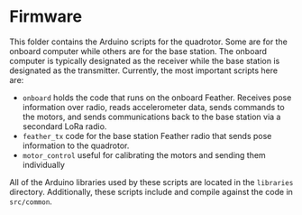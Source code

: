 # Firmware

This folder contains the Arduino scripts for the quadrotor. Some are for the onboard computer while others are for the base station. The onboard computer 
is typically designated as the receiver while the base station is designated as the transmitter. Currently, the most important scripts here are:
- `onboard` holds the code that runs on the onboard Feather. Receives pose information over radio, reads accelerometer data, sends commands to the motors,
and sends communications back to the base station via a secondard LoRa radio.
- `feather_tx` code for the base station Feather radio that sends pose information to the quadrotor.
- `motor_control` useful for calibrating the motors and sending them individually

All of the Arduino libraries used by these scripts are located in the `libraries` directory. Additionally, these scripts include and compile against the 
code in `src/common`.
